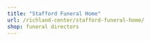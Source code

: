 ```yaml
---
title: "Stafford Funeral Home"
url: /richland-center/stafford-funeral-home/
shop: funeral directors
---
```

